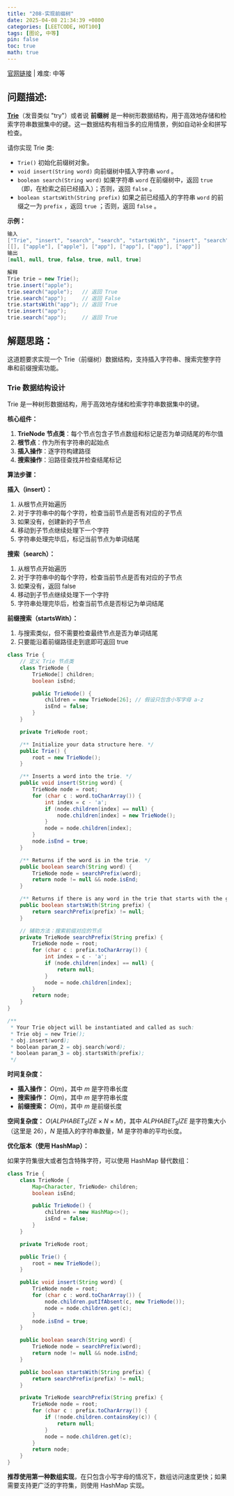 ```yaml
---
title: "208-实现前缀树"
date: 2025-04-08 21:34:39 +0800
categories: [LEETCODE, HOT100]
tags: [图论, 中等]
pin: false
toc: true
math: true
---
```


[官网链接](https://leetcode.cn/problems/implement-trie-prefix-tree/) \| 难度: 中等

## 问题描述:

**[Trie](https://baike.baidu.com/item/字典树/9825209?fr=aladdin)**（发音类似 "try"）或者说 **前缀树** 是一种树形数据结构，用于高效地存储和检索字符串数据集中的键。这一数据结构有相当多的应用情景，例如自动补全和拼写检查。

请你实现 Trie 类:

- `Trie()` 初始化前缀树对象。
- `void insert(String word)` 向前缀树中插入字符串 `word` 。
- `boolean search(String word)` 如果字符串 `word` 在前缀树中，返回 `true`（即，在检索之前已经插入）；否则，返回 `false` 。
- `boolean startsWith(String prefix)` 如果之前已经插入的字符串 `word` 的前缀之一为 `prefix` ，返回 `true` ；否则，返回 `false` 。

**示例：**

```java
输入
["Trie", "insert", "search", "search", "startsWith", "insert", "search"]
[[], ["apple"], ["apple"], ["app"], ["app"], ["app"], ["app"]]
输出
[null, null, true, false, true, null, true]

解释
Trie trie = new Trie();
trie.insert("apple");
trie.search("apple");   // 返回 True
trie.search("app");     // 返回 False
trie.startsWith("app"); // 返回 True
trie.insert("app");
trie.search("app");     // 返回 True
```

## 解题思路：

这道题要求实现一个 Trie（前缀树）数据结构，支持插入字符串、搜索完整字符串和前缀搜索功能。

### Trie 数据结构设计

Trie 是一种树形数据结构，用于高效地存储和检索字符串数据集中的键。

**核心组件：**

1. **TrieNode 节点类**：每个节点包含子节点数组和标记是否为单词结尾的布尔值
2. **根节点**：作为所有字符串的起始点
3. **插入操作**：逐字符构建路径
4. **搜索操作**：沿路径查找并检查结尾标记

**算法步骤：**

**插入（insert）：**

1. 从根节点开始遍历
2. 对于字符串中的每个字符，检查当前节点是否有对应的子节点
3. 如果没有，创建新的子节点
4. 移动到子节点继续处理下一个字符
5. 字符串处理完毕后，标记当前节点为单词结尾

**搜索（search）：**

1. 从根节点开始遍历
2. 对于字符串中的每个字符，检查当前节点是否有对应的子节点
3. 如果没有，返回 false
4. 移动到子节点继续处理下一个字符
5. 字符串处理完毕后，检查当前节点是否标记为单词结尾

**前缀搜索（startsWith）：**

1. 与搜索类似，但不需要检查最终节点是否为单词结尾
2. 只要能沿着前缀路径走到底即可返回 true

```java
class Trie {
    // 定义 Trie 节点类
    class TrieNode {
        TrieNode[] children;
        boolean isEnd;

        public TrieNode() {
            children = new TrieNode[26]; // 假设只包含小写字母 a-z
            isEnd = false;
        }
    }

    private TrieNode root;

    /** Initialize your data structure here. */
    public Trie() {
        root = new TrieNode();
    }

    /** Inserts a word into the trie. */
    public void insert(String word) {
        TrieNode node = root;
        for (char c : word.toCharArray()) {
            int index = c - 'a';
            if (node.children[index] == null) {
                node.children[index] = new TrieNode();
            }
            node = node.children[index];
        }
        node.isEnd = true;
    }

    /** Returns if the word is in the trie. */
    public boolean search(String word) {
        TrieNode node = searchPrefix(word);
        return node != null && node.isEnd;
    }

    /** Returns if there is any word in the trie that starts with the given prefix. */
    public boolean startsWith(String prefix) {
        return searchPrefix(prefix) != null;
    }

    // 辅助方法：搜索前缀对应的节点
    private TrieNode searchPrefix(String prefix) {
        TrieNode node = root;
        for (char c : prefix.toCharArray()) {
            int index = c - 'a';
            if (node.children[index] == null) {
                return null;
            }
            node = node.children[index];
        }
        return node;
    }
}

/**
 * Your Trie object will be instantiated and called as such:
 * Trie obj = new Trie();
 * obj.insert(word);
 * boolean param_2 = obj.search(word);
 * boolean param_3 = obj.startsWith(prefix);
 */
```

**时间复杂度：**

- **插入操作：** $O(m)$，其中 $m$ 是字符串长度
- **搜索操作：** $O(m)$，其中 $m$ 是字符串长度
- **前缀搜索：** $O(m)$，其中 $m$ 是前缀长度

**空间复杂度：** $O(ALPHABET_SIZE × N × M)$，其中 $ALPHABET_SIZE$ 是字符集大小（这里是 26），$N$ 是插入的字符串数量，M 是字符串的平均长度。

**优化版本（使用 HashMap）：**

如果字符集很大或者包含特殊字符，可以使用 HashMap 替代数组：

```java
class Trie {
    class TrieNode {
        Map<Character, TrieNode> children;
        boolean isEnd;

        public TrieNode() {
            children = new HashMap<>();
            isEnd = false;
        }
    }

    private TrieNode root;

    public Trie() {
        root = new TrieNode();
    }

    public void insert(String word) {
        TrieNode node = root;
        for (char c : word.toCharArray()) {
            node.children.putIfAbsent(c, new TrieNode());
            node = node.children.get(c);
        }
        node.isEnd = true;
    }

    public boolean search(String word) {
        TrieNode node = searchPrefix(word);
        return node != null && node.isEnd;
    }

    public boolean startsWith(String prefix) {
        return searchPrefix(prefix) != null;
    }

    private TrieNode searchPrefix(String prefix) {
        TrieNode node = root;
        for (char c : prefix.toCharArray()) {
            if (!node.children.containsKey(c)) {
                return null;
            }
            node = node.children.get(c);
        }
        return node;
    }
}
```

**推荐使用第一种数组实现**，在只包含小写字母的情况下，数组访问速度更快；如果需要支持更广泛的字符集，则使用 HashMap 实现。
